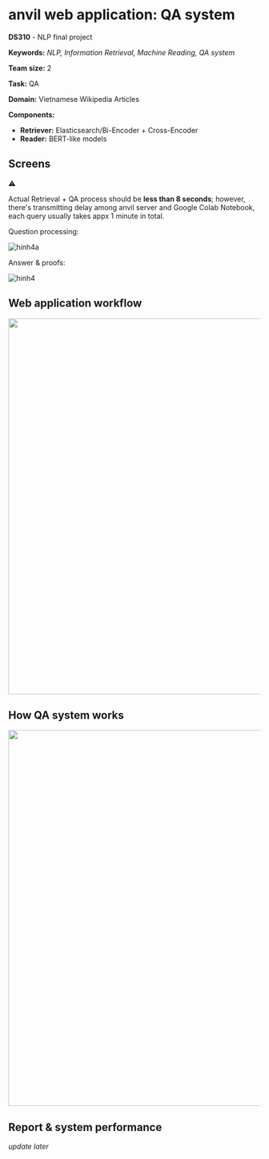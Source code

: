 # anvil web application: QA system

**DS310** - NLP final project

**Keywords:** *NLP, Information Retrieval, Machine Reading, QA system*

**Team size:** 2

**Task:** QA

**Domain:** Vietnamese Wikipedia Articles

**Components:**

 * **Retriever:** Elasticsearch/Bi-Encoder + Cross-Encoder
 * **Reader:** BERT-like models

## Screens
:warning:

Actual Retrieval + QA process should be **less than 8 seconds**; however, there's transmitting delay among anvil server and Google Colab Notebook, each query usually takes appx 1 minute in total.


Question processing:

![hinh4a](https://user-images.githubusercontent.com/67597758/209294155-8842f929-ffec-4f1d-814b-cfac3f0462e2.png)


Answer & proofs:

![hinh4](https://user-images.githubusercontent.com/67597758/209294164-ac6ecc19-06e8-4034-871b-5250aa229e8a.png)


## Web application workflow

[<img src="https://user-images.githubusercontent.com/67597758/209291844-b23fcd03-4958-49e6-b2d6-b2bff776491c.png" width="750"/>](https://user-images.githubusercontent.com/67597758/209291844-b23fcd03-4958-49e6-b2d6-b2bff776491c.png)

## How QA system works

[<img src="https://user-images.githubusercontent.com/67597758/209292249-8ec611f3-bb01-4262-a3bb-3643e69cf570.png" width="750"/>](https://user-images.githubusercontent.com/67597758/209292249-8ec611f3-bb01-4262-a3bb-3643e69cf570.png)

## Report & system performance
*update later*
